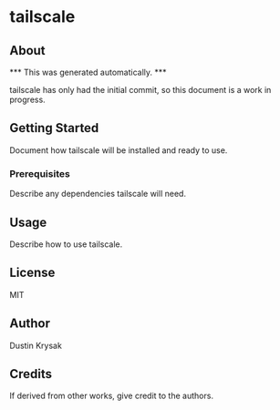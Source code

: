# tailscale

## About

*** This  was generated automatically. ***

tailscale has only had the initial commit, so this document is a work in progress.

## Getting Started

Document how tailscale will be installed and ready to use.

### Prerequisites

Describe any dependencies tailscale will need.

## Usage

Describe how to use tailscale.

## License

MIT

## Author

Dustin Krysak

## Credits

If derived from other works, give credit to the authors.

